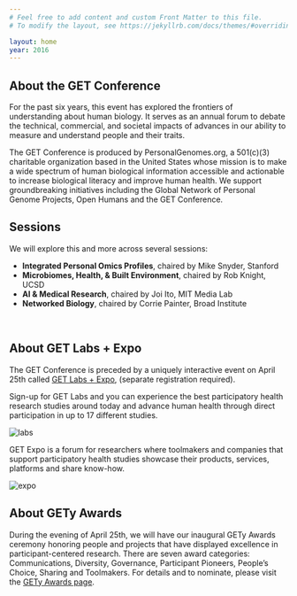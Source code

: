 ```yaml
---
# Feel free to add content and custom Front Matter to this file.
# To modify the layout, see https://jekyllrb.com/docs/themes/#overriding-theme-defaults

layout: home
year: 2016
---
```


<h2>About the GET Conference</h2>
<p>For the past six years, this event has explored the frontiers of understanding about human biology. It serves as an annual forum to debate the technical, commercial, and societal impacts of advances in our ability to measure and understand people and their traits.</p>

<p>The GET Conference is produced by PersonalGenomes.org, a 501(c)(3) charitable organization based in the United States whose mission is to make a wide spectrum of human biological information accessible and actionable to increase biological literacy and improve human health.  We support groundbreaking initiatives including the Global Network of Personal Genome Projects, Open Humans and the GET Conference.</p>

<h2>Sessions</h2>
<p>We will explore this and more across several sessions:<br>
</p
><ul>
  <li><b>Integrated Personal Omics Profiles</b>, chaired by Mike Snyder, Stanford<br></li>
  <li><b>Microbiomes, Health, &amp; Built Environment</b>, chaired by Rob Knight, UCSD<br></li>
  <li><b>AI &amp; Medical Research</b>, chaired by Joi Ito, MIT Media Lab<br></li>
  <li><b>Networked Biology</b>, chaired by Corrie Painter, Broad Institute<br></li>
</ul>
<br>
<p></p>

<h2>About GET Labs + Expo</h2>
<p>The GET Conference is preceded by a uniquely interactive event on April 25th called <a href="http://www.getconference.org/GET2016/labs.html">GET Labs + Expo</a>, (separate registration required).</p>

<p>Sign-up for GET Labs and you can experience the best participatory health research studies around today and advance human health through direct participation in up to 17 different studies.</p>

<div class="align-center"><img src="{{ "/get2016/images/getlabs_2016.png" | relative_url }}" alt="labs"></div>

<p>GET Expo is a forum for researchers where toolmakers and companies that support participatory health studies showcase their products, services, platforms and share know-how.</p>

<div class="align-center"><img src="{{ "/get2016/images/getexpo-all.png" | relative_url }}" alt="expo"></div>

<h2 class="mt20">About GETy Awards</h2>
<p>During the evening of April 25th, we will have our inaugural GETy Awards ceremony honoring people and projects that have displayed excellence in participant-centered research. There are seven award categories: Communications, Diversity, Governance, Participant Pioneers, People’s Choice, Sharing and Toolmakers. For details and to nominate, please visit the <a href="http://www.getconference.org/get2016/awards.html">GETy Awards page</a>.</p>
